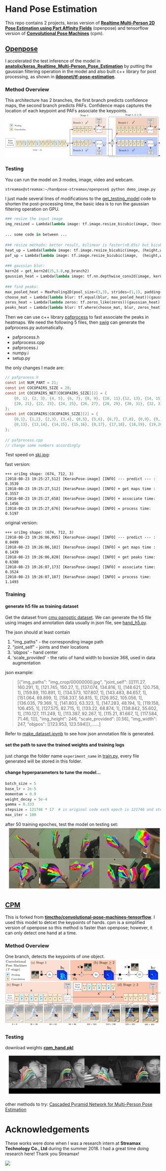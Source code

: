 # Hand Pose Estimation

This repo contains 2 projects, keras version of [**Realtime Multi-Person 2D Pose Estimation using Part Affinity Fields**](https://arxiv.org/abs/1611.08050) (openpose) and tensorflow version of [**Convolutional Pose Machines**](https://arxiv.org/abs/1602.00134) (cpm).

## [Openpose](https://github.com/CMU-Perceptual-Computing-Lab/openpose)
I accelerated the test inference of the model in [**anatolix/keras_Realtime_Multi-Person_Pose_Estimation**](https://github.com/anatolix/keras_Realtime_Multi-Person_Pose_Estimation) by putting the gaussian filtering operation in the model and also built c++ library for post processing, as shown in [**ildoonet/tf-pose-estimation**](https://github.com/ildoonet/tf-pose-estimation).

### Method Overview
This architecture has 2 branches, the first branch predicts confidence maps, the second branch predicts PAFs. Confidence maps captures the location of each keypoint and PAFs associate the keypoints.
![openpose_arch](./docs/openpose_overview.png)

### Testing
You can run the model on 3 modes, image, video and webcam.
```bash
streamax@streamax:~/handpose-streamax/openpose$ python demo_image.py
```

I just made several lines of modifications to the [get_testing_model](https://github.com/anatolix/keras_Realtime_Multi-Person_Pose_Estimation/blob/new-generation/model.py) code to shorten the post-processing time, the basic idea is to run the gaussian filtering operation on GPU.

```python
### resize the input image
img_resized = Lambda(lambda image: tf.image.resize_bicubic(image, (boxsize,boxsize), align_corners=True))(img_input)

... some code in between ...

### resize methods: better result, bilinear is faster(<0.05s) but bicubic is smoother(>0.06s)
heat_up = Lambda(lambda image: tf.image.resize_bicubic(image, (height,width), align_corners=True, name='upsample_heatmat'))(stageT_branch2_out)
paf_up = Lambda(lambda image: tf.image.resize_bicubic(image,  (height,width), align_corners=True, name='upsample_pafmat'))(stageT_branch1_out)

### gaussian blur: 
kern2d = get_kern2d(25,3.0,np_branch2)
gaussian_heat = Lambda(lambda image: tf.nn.depthwise_conv2d(image, kern2d, [1, 1, 1, 1], padding='SAME'))(heat_up)

### find peaks:
max_pooled_heat = MaxPooling2D(pool_size=(3,3), strides=(1,1), padding='same', data_format='channels_last')(gaussian_heat)
choose_mat = Lambda(lambda blur: tf.equal(blur, max_pooled_heat))(gaussian_heat)
zeros_heat = Lambda(lambda zeros: tf.zeros_like(zeros))(gaussian_heat)
peaks_heat = Lambda(lambda blur: tf.where(choose_mat, blur, zeros_heat))(gaussian_heat)
```

Then we can use c++ library [pafprocess](https://github.com/ildoonet/tf-pose-estimation/tree/master/tf_pose/pafprocess) to fast associate the peaks in heatmaps. 
We need the following 5 files, then [swig](http://www.swig.org/) can generate the pafprocess.py automatically.

- pafprocess.h
- pafprocess.cpp
- pafprocess.i
- numpy.i
- setup.py

the only changes I made are:

 
```c
// pafprocess.h
const int NUM_PART = 21;
const int COCOPAIRS_SIZE = 20;
const int COCOPAIRS_NET[COCOPAIRS_SIZE][2] = {
    {0, 1}, {2, 3}, {4, 5}, {6, 7}, {8, 9}, {10, 11},{12, 13}, {14, 15}, {16, 17}, {18, 19}, 
    {20, 21}, {22, 23}, {24, 25}, {26, 27}, {28, 29}, {30, 31}, {32, 33}, {34, 35}, {36, 37}, {38,39}
};
const int COCOPAIRS[COCOPAIRS_SIZE][2] = {
    {0,1}, {1,2}, {2,3}, {3,4}, {0,5}, {5,6}, {6,7}, {7,8}, {0,9}, {9,10}, {10,11}, {11,12},
    {0,13}, {13,14}, {14,15}, {15,16}, {0,17}, {17,18}, {18,19}, {19,20}
};

// pafprocess.cpp
// change some numbers accordingly
```

Test speed on [ski.jpg](https://github.com/ZheC/Realtime_Multi-Person_Pose_Estimation/blob/master/testing/sample_image/ski.jpg):

fast version:
```
+++ oriImg shape: (674, 712, 3)
[2018-08-23 19:25:27,512] [KerasPose-image] [INFO] --- predict --- : 0.3539
[2018-08-23 19:25:27,512] [KerasPose-image] [INFO] + get maps time : 0.3557
[2018-08-23 19:25:27,658] [KerasPose-image] [INFO] + associate time: 0.1456
[2018-08-23 19:25:27,676] [KerasPose-image] [INFO] = process time: 0.5197
```

original version:
```
+++ oriImg shape: (674, 712, 3)
[2018-08-23 19:26:06,095] [KerasPose-image] [INFO] --- predict --- : 0.0499
[2018-08-23 19:26:06,182] [KerasPose-image] [INFO] + get maps time : 0.1439
[2018-08-23 19:26:06,820] [KerasPose-image] [INFO] + get peaks time: 0.6380
[2018-08-23 19:26:07,173] [KerasPose-image] [INFO] + associate time: 0.3524
[2018-08-23 19:26:07,187] [KerasPose-image] [INFO] = process time: 1.1493
```

### Training

#### generate h5 file as training dataset
Get the dataset from [cmu panoptic dataset](http://domedb.perception.cs.cmu.edu/handdb.html). We can generate the h5 file using images and annotation data usually in json file, see [hand_h5.py](./openpose/training/hand_h5.py).

The json should at least contain
1. "img_paths" - the corresponding image path
2. "joint_self" - joints and their locations
3. 'objpos' - hand center 
4. 'scale_provided' - the ratio of hand width to boxsize 368, used in data augmentation

json example:

>[{"img_paths": "img_crop/00000000.jpg", "joint_self": [[[111.27, 160.291, 1], [121.745, 150.27, 1], [137.074, 134.816, 1], [148.621, 120.758, 1], [159.89, 110.891, 1], [134.573, 107.807, 1], [143.483, 84.657, 1], [151.064, 69.899, 1], [158.337, 56.815, 1], [126.952, 105.056, 1], [136.035, 79.369, 1], [141.803, 63.323, 1], [147.283, 48.194, 1], [119.158, 106.455, 1], [127.575, 82.715, 1], [133.22, 68.874, 1], [138.842, 55.602, 1], [110.127, 111.249, 1], [113.387, 92.267, 1], [115.21, 81.667, 1], [117.584, 71.46, 1]]], "img_height": 246, "scale_provided": [0.56], "img_width": 247, "objpos": [[123.953, 123.594]]},......]

Refer to [make_dataset.ipynb](./dataset/make_dataset.ipynb) to see how json annotation file is generated.

#### set the path to save the trained weights and training logs
just change the folder name `experiment_name` in [train.py](./openpose/training/train.py), every file generated will be stored in this folder.

#### change hyperparameters to tune the model...
```python
batch_size = 5
base_lr = 2e-5
momentum = 0.9
weight_decay = 5e-4
gamma = 0.333
stepsize = 121746 * 17  # in original code each epoch is 121746 and step change is on 17th epoch
max_iter = 100
```


after 50 training epoches, test the model on testing set:
![openpose_result](./docs/o_result.jpg)


## [CPM](https://github.com/shihenw/convolutional-pose-machines-release)
This is forked from [**timctho/convolutional-pose-machines-tensorflow**](https://github.com/timctho/convolutional-pose-machines-tensorflow). I used this model to detcet the keypoints of hands. cpm is a simplified version of openpose so this method is faster than openpose; however, it can only detect one hand at a time.

### Method Overview
One branch, detects the keypoints of one object.
![cpm_arch](./docs/cpm_overview.png)

### Testing
download weights [**cpm_hand.pkl**](https://drive.google.com/open?id=0Bx1hAYkcBwqnSU9lSm5Ya3B1VTg)

![cpm_result](./docs/c_result.png)


other methods to try: [Cascaded Pyramid Network for Multi-Person Pose Estimation](https://arxiv.org/abs/1711.07319)


# Acknowledgements
These works were done when I was a research intern at **Streamax Technology Co., Ltd** during the summer 2018. I had a great time doing research here! Thank you Streamax!

<a href="http://www.streamax.com/" rel="Streamax"><img src="https://00.rc.xiniu.com/g1/M00/16/EB/CgAGS1cjIfqABp9NAABPtHv9bZ8265.png" width="200" /></a>
